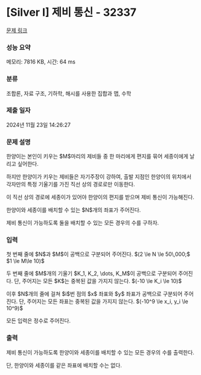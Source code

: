 # [Silver I] 제비 통신 - 32337 

[문제 링크](https://www.acmicpc.net/problem/32337) 

### 성능 요약

메모리: 7816 KB, 시간: 64 ms

### 분류

조합론, 자료 구조, 기하학, 해시를 사용한 집합과 맵, 수학

### 제출 일자

2024년 11월 23일 14:26:27

### 문제 설명

<p>한양이는 본인이 키우는 $M$마리의 제비들 중 한 마리에게 편지를 묶어 세종이에게 날리고 싶어한다.</p>

<p>하지만 한양이가 키우는 제비들은 자기주장이 강하여, 출발 지점인 한양이의 위치에서 각자만의 특정 기울기를 가진 직선 상의 경로로만 이동한다.</p>

<p>이 직선 상의 경로에 세종이가 있어야 한양이의 편지를 받으며 제비 통신이 가능해진다.</p>

<p>한양이와 세종이를 배치할 수 있는 $N$개의 좌표가 주어진다.</p>

<p>제비 통신이 가능하도록 둘을 배치할 수 있는 모든 경우의 수를 구하자.</p>

### 입력 

 <p>첫 번째 줄에 $N$과 $M$이 공백으로 구분되어 주어진다. $(2 \le N \le 50\,000;$ $1 \le M\le 10)$</p>

<p>두 번째 줄에 $M$개의 기울기 $K_1, K_2, \dots, K_M$이 공백으로 구분되어 주어진다. 단, 주어지는 모든 $K$는 중복된 값을 가지지 않는다. $(-10 \le K_i \le 10)$</p>

<p>이후 $N$개의 줄에 걸쳐 $i$번 점의 $x$ 좌표와 $y$ 좌표가 공백으로 구분되어 주어진다. 단, 주어지는 모든 좌표는 중복된 값을 가지지 않는다. $(-10^9 \le x_i, y_i \le 10^9)$</p>

<p>모든 입력은 정수로 주어진다.</p>

### 출력 

 <p>제비 통신이 가능하도록 한양이와 세종이를 배치할 수 있는 모든 경우의 수를 출력한다.</p>

<p>단, 한양이와 세종이를 같은 좌표에 배치할 수는 없다.</p>


